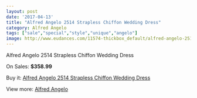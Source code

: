 ```yaml
---
layout: post
date: '2017-04-13'
title: "Alfred Angelo 2514 Strapless Chiffon Wedding Dress"
category: Alfred Angelo
tags: ["sale","special","style","unique","angelo"]
image: http://www.eudances.com/11574-thickbox_default/alfred-angelo-2514-strapless-chiffon-wedding-dress.jpg
---
```

Alfred Angelo 2514 Strapless Chiffon Wedding Dress

On Sales: **$358.99**
<a href="https://www.eudances.com/en/alfred-angelo/3665-alfred-angelo-2514-strapless-chiffon-wedding-dress.html"><amp-img layout="responsive" width="600" height="600" src="//www.eudances.com/11574-thickbox_default/alfred-angelo-2514-strapless-chiffon-wedding-dress.jpg" alt="Alfred Angelo 2514 Strapless Chiffon Wedding Dress 0" /></a>
<a href="https://www.eudances.com/en/alfred-angelo/3665-alfred-angelo-2514-strapless-chiffon-wedding-dress.html"><amp-img layout="responsive" width="600" height="600" src="//www.eudances.com/11577-thickbox_default/alfred-angelo-2514-strapless-chiffon-wedding-dress.jpg" alt="Alfred Angelo 2514 Strapless Chiffon Wedding Dress 1" /></a>
<a href="https://www.eudances.com/en/alfred-angelo/3665-alfred-angelo-2514-strapless-chiffon-wedding-dress.html"><amp-img layout="responsive" width="600" height="600" src="//www.eudances.com/11576-thickbox_default/alfred-angelo-2514-strapless-chiffon-wedding-dress.jpg" alt="Alfred Angelo 2514 Strapless Chiffon Wedding Dress 2" /></a>
<a href="https://www.eudances.com/en/alfred-angelo/3665-alfred-angelo-2514-strapless-chiffon-wedding-dress.html"><amp-img layout="responsive" width="600" height="600" src="//www.eudances.com/11575-thickbox_default/alfred-angelo-2514-strapless-chiffon-wedding-dress.jpg" alt="Alfred Angelo 2514 Strapless Chiffon Wedding Dress 3" /></a>

Buy it: [Alfred Angelo 2514 Strapless Chiffon Wedding Dress](https://www.eudances.com/en/alfred-angelo/3665-alfred-angelo-2514-strapless-chiffon-wedding-dress.html "Alfred Angelo 2514 Strapless Chiffon Wedding Dress")

View more: [Alfred Angelo](https://www.eudances.com/en/36-alfred-angelo "Alfred Angelo")